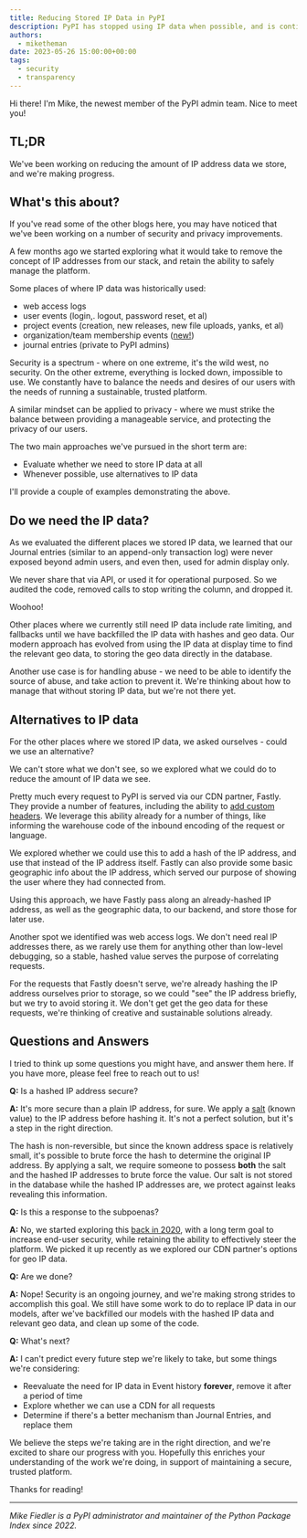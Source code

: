 ```yaml
---
title: Reducing Stored IP Data in PyPI
description: PyPI has stopped using IP data when possible, and is continuing to reduce the amount of IP data stored overall.
authors:
  - miketheman
date: 2023-05-26 15:00:00+00:00
tags:
  - security
  - transparency
---
```


Hi there! I'm Mike, the newest member of the PyPI admin team. Nice to meet you!

## TL;DR

We've been working on reducing the amount of IP address data we store,
and we're making progress.

## What's this about?

If you've read some of the other blogs here, you may have noticed that
we've been working on a number of security and privacy improvements.

A few months ago we started exploring what it would take
to remove the concept of IP addresses from our stack,
and retain the ability to safely manage the platform.

Some places of where IP data was historically used:

- web access logs
- user events (login,. logout, password reset, et al)
- project events (creation, new releases, new file uploads, yanks, et al)
- organization/team membership events ([new!](./2023-04-23-introducing-pypi-organizations.md))
- journal entries (private to PyPI admins)

Security is a spectrum - where on one extreme, it's the wild west, no security.
On the other extreme, everything is locked down, impossible to use.
We constantly have to balance the needs and desires of our users
with the needs of running a sustainable, trusted platform.

A similar mindset can be applied to privacy - where we must strike the balance
between providing a manageable service, and protecting the privacy of our users.

The two main approaches we've pursued in the short term are:

- Evaluate whether we need to store IP data at all
- Whenever possible, use alternatives to IP data

I'll provide a couple of examples demonstrating the above.

## Do we need the IP data?

As we evaluated the different places we stored IP data,
we learned that our Journal entries (similar to an append-only transaction log)
were never exposed beyond admin users, and even then, used for admin display only.

We never share that via API, or used it for operational purposed.
So we audited the code, removed calls to stop writing the column, and dropped it.

Woohoo!

Other places where we currently still need IP data include rate limiting,
and fallbacks until we have backfilled the IP data with hashes and geo data.
Our modern approach has evolved from using the IP data at display time to find
the relevant geo data, to storing the geo data directly in the database.

Another use case is for handling abuse - we need to be able to identify
the source of abuse, and take action to prevent it.
We're thinking about how to manage that without storing IP data,
but we're not there yet.

## Alternatives to IP data

For the other places where we stored IP data,
we asked ourselves - could we use an alternative?

We can't store what we don't see, so we explored what we could do to
reduce the amount of IP data we see.

Pretty much every request to PyPI is served via our CDN partner, Fastly.
They provide a number of features, including the ability to
[add custom headers](https://docs.fastly.com/en/guides/adding-or-modifying-headers-on-http-requests-and-responses).
We leverage this ability already for a number of things,
like informing the warehouse code of the inbound encoding of the request or language.

We explored whether we could use this to add a hash of the IP address,
and use that instead of the IP address itself.
Fastly can also provide some basic geographic info about the IP address,
which served our purpose of showing the user where they had connected from.

Using this approach, we have Fastly pass along an already-hashed IP address,
as well as the geographic data, to our backend, and store those for later use.

Another spot we identified was web access logs.
We don't need real IP addresses there,
as we rarely use them for anything other than low-level debugging,
so a stable, hashed value serves the purpose of correlating requests.

For the requests that Fastly doesn't serve, we're already hashing the IP address
ourselves prior to storage, so we could "see" the IP address briefly,
but we try to avoid storing it.
We don't get get the geo data for these requests,
we're thinking of creative and sustainable solutions already.

## Questions and Answers

I tried to think up some questions you might have, and answer them here.
If you have more, please feel free to reach out to us!

**Q:** Is a hashed IP address secure?

**A:** It's more secure than a plain IP address, for sure.
We apply a [salt](https://en.wikipedia.org/wiki/Salt_(cryptography)) (known value)
to the IP address before hashing it.
It's not a perfect solution, but it's a step in the right direction.

The hash is non-reversible, but since the known address space is relatively small,
it's possible to brute force the hash to determine the original IP address.
By applying a salt, we require someone to possess **both** the salt
and the hashed IP addresses to brute force the value.
Our salt is not stored in the database while the hashed IP addresses are,
we protect against leaks revealing this information.

**Q:** Is this a response to the subpoenas?

**A:** No, we started exploring this [back in 2020](https://github.com/pypi/warehouse/issues/8158),
with a long term goal to increase end-user security,
while retaining the ability to effectively steer the platform.
We picked it up recently as we explored our CDN partner's options for geo IP data.

**Q:** Are we done?

**A:** Nope! Security is an ongoing journey,
and we're making strong strides to accomplish this goal.
We still have some work to do to replace IP data in our models,
after we've backfilled our models with the hashed IP data and relevant geo data,
and clean up some of the code.

**Q:** What's next?

**A:** I can't predict every future step we're likely to take,
but some things we're considering:

- Reevaluate the need for IP data in Event history **forever**,
  remove it after a period of time
- Explore whether we can use a CDN for all requests
- Determine if there's a better mechanism than Journal Entries, and replace them

We believe the steps we're taking are in the right direction,
and we're excited to share our progress with you.
Hopefully this enriches your understanding of the work we're doing,
in support of maintaining a secure, trusted platform.

Thanks for reading!

---

_Mike Fiedler is a PyPI administrator
and maintainer of the Python Package Index since 2022._
